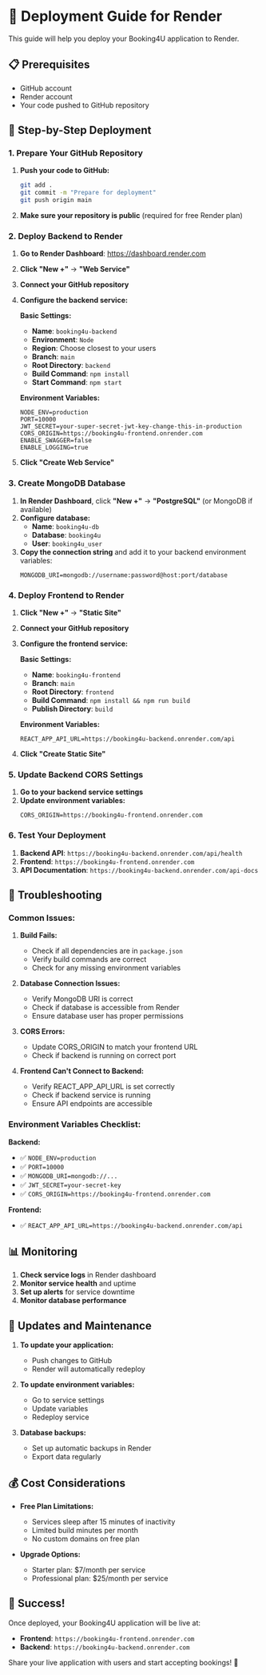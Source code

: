 # 🚀 Deployment Guide for Render

This guide will help you deploy your Booking4U application to Render.

## 📋 Prerequisites

- GitHub account
- Render account
- Your code pushed to GitHub repository

## 🔧 Step-by-Step Deployment

### 1. Prepare Your GitHub Repository

1. **Push your code to GitHub:**
   ```bash
   git add .
   git commit -m "Prepare for deployment"
   git push origin main
   ```

2. **Make sure your repository is public** (required for free Render plan)

### 2. Deploy Backend to Render

1. **Go to Render Dashboard**: https://dashboard.render.com
2. **Click "New +"** → **"Web Service"**
3. **Connect your GitHub repository**
4. **Configure the backend service:**

   **Basic Settings:**
   - **Name**: `booking4u-backend`
   - **Environment**: `Node`
   - **Region**: Choose closest to your users
   - **Branch**: `main`
   - **Root Directory**: `backend`
   - **Build Command**: `npm install`
   - **Start Command**: `npm start`

   **Environment Variables:**
   ```
   NODE_ENV=production
   PORT=10000
   JWT_SECRET=your-super-secret-jwt-key-change-this-in-production
   CORS_ORIGIN=https://booking4u-frontend.onrender.com
   ENABLE_SWAGGER=false
   ENABLE_LOGGING=true
   ```

5. **Click "Create Web Service"**

### 3. Create MongoDB Database

1. **In Render Dashboard**, click **"New +"** → **"PostgreSQL"** (or MongoDB if available)
2. **Configure database:**
   - **Name**: `booking4u-db`
   - **Database**: `booking4u`
   - **User**: `booking4u_user`
3. **Copy the connection string** and add it to your backend environment variables:
   ```
   MONGODB_URI=mongodb://username:password@host:port/database
   ```

### 4. Deploy Frontend to Render

1. **Click "New +"** → **"Static Site"**
2. **Connect your GitHub repository**
3. **Configure the frontend service:**

   **Basic Settings:**
   - **Name**: `booking4u-frontend`
   - **Branch**: `main`
   - **Root Directory**: `frontend`
   - **Build Command**: `npm install && npm run build`
   - **Publish Directory**: `build`

   **Environment Variables:**
   ```
   REACT_APP_API_URL=https://booking4u-backend.onrender.com/api
   ```

4. **Click "Create Static Site"**

### 5. Update Backend CORS Settings

1. **Go to your backend service settings**
2. **Update environment variables:**
   ```
   CORS_ORIGIN=https://booking4u-frontend.onrender.com
   ```

### 6. Test Your Deployment

1. **Backend API**: `https://booking4u-backend.onrender.com/api/health`
2. **Frontend**: `https://booking4u-frontend.onrender.com`
3. **API Documentation**: `https://booking4u-backend.onrender.com/api-docs`

## 🔧 Troubleshooting

### Common Issues:

1. **Build Fails:**
   - Check if all dependencies are in `package.json`
   - Verify build commands are correct
   - Check for any missing environment variables

2. **Database Connection Issues:**
   - Verify MongoDB URI is correct
   - Check if database is accessible from Render
   - Ensure database user has proper permissions

3. **CORS Errors:**
   - Update CORS_ORIGIN to match your frontend URL
   - Check if backend is running on correct port

4. **Frontend Can't Connect to Backend:**
   - Verify REACT_APP_API_URL is set correctly
   - Check if backend service is running
   - Ensure API endpoints are accessible

### Environment Variables Checklist:

**Backend:**
- ✅ `NODE_ENV=production`
- ✅ `PORT=10000`
- ✅ `MONGODB_URI=mongodb://...`
- ✅ `JWT_SECRET=your-secret-key`
- ✅ `CORS_ORIGIN=https://booking4u-frontend.onrender.com`

**Frontend:**
- ✅ `REACT_APP_API_URL=https://booking4u-backend.onrender.com/api`

## 📊 Monitoring

1. **Check service logs** in Render dashboard
2. **Monitor service health** and uptime
3. **Set up alerts** for service downtime
4. **Monitor database performance**

## 🔄 Updates and Maintenance

1. **To update your application:**
   - Push changes to GitHub
   - Render will automatically redeploy

2. **To update environment variables:**
   - Go to service settings
   - Update variables
   - Redeploy service

3. **Database backups:**
   - Set up automatic backups in Render
   - Export data regularly

## 💰 Cost Considerations

- **Free Plan Limitations:**
  - Services sleep after 15 minutes of inactivity
  - Limited build minutes per month
  - No custom domains on free plan

- **Upgrade Options:**
  - Starter plan: $7/month per service
  - Professional plan: $25/month per service

## 🎉 Success!

Once deployed, your Booking4U application will be live at:
- **Frontend**: `https://booking4u-frontend.onrender.com`
- **Backend**: `https://booking4u-backend.onrender.com`

Share your live application with users and start accepting bookings! 🚀
